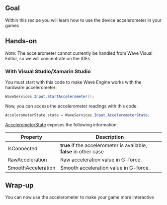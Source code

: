 ## Goal

Within this recipe you will learn how to use the device accelerometer in your games 

## Hands-on

_Note_: The accelerometer cannot currently be handled from Wave Visual Editor, so we will concentrate on the IDEs

### With Visual Studio/Xamarin Studio

You must start with this code to make Wave Engine works with the hardware accelerometer:

```C#
WaveServices.Input.StartAccelerometer();
```

Now, you can access the accelerometer readings with this code:

```C#
AccelerometerState state = WaveServices.Input.AccelerometerState;
```

[AccelerometerState](xref:WaveEngine.Common.Input.AccelerometerState)
exposes the following information:

| Property | Description |
|---	|---	|
|IsConnected| **true** if the accelerometer is available, **false** in other case|
|RawAcceleration| Raw acceleration value in G-force.|
|SmoothAcceleration | Smooth acceleration value in G-force.|

## Wrap-up

You can now use the accelerometer to make your game more interactive